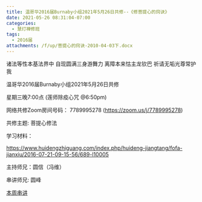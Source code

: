 ```yaml
---
title: 温哥华2016届Burnaby小组2021年5月26日共修--《修菩提心的窍诀》
date: 2021-05-26 08:31:04-07:00
categories:
  - 慧灯禅修班
tags:
  - 2016届
attachments: /f/up/菩提心的窍诀-2010-04-03下.docx
---
```

诸法等性本基法界中 自现圆满三身游舞力 离障本来怙主龙钦巴 祈请无垢光尊常护我

温哥华2016届Burnaby小组2021年5月26日共修 

星期三晚7:00点 (莲师除疫心咒 @6:50pm)

网络共修Zoom房间号码： 7789995278 (<https://zoom.us/j/7789995278>)

共修主题: 菩提心修法

学习材料：

<https://www.huidengzhiguang.com/index.php/huideng-jiangtang/fofa-jianxiu/2016-07-21-09-15-56/689-l10005>



主持师兄：圆信（冯维）

串讲师兄: 圆峰

[本周串讲](https://s3.ca-central-1.wasabisys.com/hddata/f.huidengchanxiu.net/hdv/f/up/菩提心的窍诀-2010-04-03下.docx)
